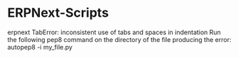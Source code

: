 # ERPNext-Scripts
erpnext TabError: inconsistent use of tabs and spaces in indentation 
  Run the following pep8 command on the directory of the file producing the error: 
    autopep8 -i my_file.py


